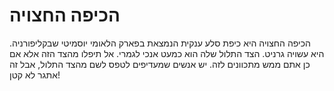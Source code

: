 # הכיפה החצויה

הכיפה החצויה היא כיפת סלע ענקית הנמצאת בפארק הלאומי יוסמיטי שבקליפורניה. היא
עשויה גרניט. הצד התלול שלה הוא כמעט אנכי לגמרי. אל תיפלו מהצד הזה אלא אם כן אתם
ממש מתכוונים לזה. יש אנשים שמעדיפים לטפס לשם מהצד התלול, אבל זה אתגר לא קטן!
